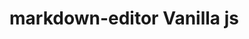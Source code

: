 # markdown-editor Vanilla js

<a href="http://zupimages.net/viewer.php?id=19/02/dgp5.png"><img src="https://zupimages.net/up/19/02/dgp5.png" alt="" /></a>
